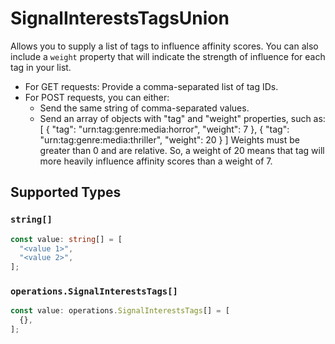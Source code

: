# SignalInterestsTagsUnion

Allows you to supply a list of tags to influence affinity scores. You can also include a `weight` property that will indicate the strength of influence for each tag in your list.
  - For GET requests: Provide a comma-separated list of tag IDs. 
  - For POST requests, you can either:
    - Send the same string of comma-separated values.
    - Send an array of objects with "tag" and "weight" properties, such as:
      [
        { "tag": "urn:tag:genre:media:horror", "weight": 7 },
        { "tag": "urn:tag:genre:media:thriller", "weight": 20 }
      ]
Weights must be greater than 0 and are relative. So, a weight of 20 means that tag will more heavily influence affinity scores than a weight of 7.



## Supported Types

### `string[]`

```typescript
const value: string[] = [
  "<value 1>",
  "<value 2>",
];
```

### `operations.SignalInterestsTags[]`

```typescript
const value: operations.SignalInterestsTags[] = [
  {},
];
```

